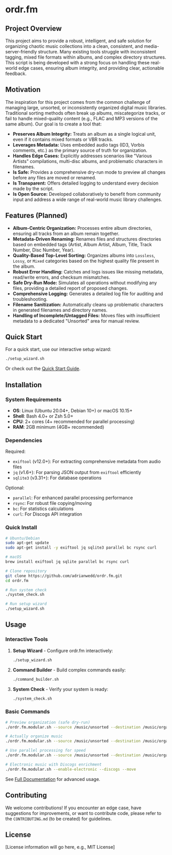 # ordr.fm

## Project Overview

This project aims to provide a robust, intelligent, and safe solution for organizing chaotic music collections into a clean, consistent, and media-server-friendly structure. Many existing tools struggle with inconsistent tagging, mixed file formats within albums, and complex directory structures. This script is being developed with a strong focus on handling these real-world edge cases, ensuring album integrity, and providing clear, actionable feedback.

## Motivation

The inspiration for this project comes from the common challenge of managing large, unsorted, or inconsistently organized digital music libraries. Traditional sorting methods often break up albums, miscategorize tracks, or fail to handle mixed-quality content (e.g., FLAC and MP3 versions of the same album). Our goal is to create a tool that:

*   **Preserves Album Integrity:** Treats an album as a single logical unit, even if it contains mixed formats or VBR tracks.
*   **Leverages Metadata:** Uses embedded audio tags (ID3, Vorbis comments, etc.) as the primary source of truth for organization.
*   **Handles Edge Cases:** Explicitly addresses scenarios like "Various Artists" compilations, multi-disc albums, and problematic characters in filenames.
*   **Is Safe:** Provides a comprehensive dry-run mode to preview all changes before any files are moved or renamed.
*   **Is Transparent:** Offers detailed logging to understand every decision made by the script.
*   **Is Open Source:** Developed collaboratively to benefit from community input and address a wide range of real-world music library challenges.

## Features (Planned)

*   **Album-Centric Organization:** Processes entire album directories, ensuring all tracks from an album remain together.
*   **Metadata-Driven Renaming:** Renames files and structures directories based on embedded tags (Artist, Album Artist, Album, Title, Track Number, Disc Number, Year).
*   **Quality-Based Top-Level Sorting:** Organizes albums into `Lossless`, `Lossy`, or `Mixed` categories based on the highest quality file present in the album.
*   **Robust Error Handling:** Catches and logs issues like missing metadata, read/write errors, and checksum mismatches.
*   **Safe Dry-Run Mode:** Simulates all operations without modifying any files, providing a detailed report of proposed changes.
*   **Comprehensive Logging:** Generates a detailed log file for auditing and troubleshooting.
*   **Filename Sanitization:** Automatically cleans up problematic characters in generated filenames and directory names.
*   **Handling of Incomplete/Untagged Files:** Moves files with insufficient metadata to a dedicated "Unsorted" area for manual review.

## Quick Start

For a quick start, use our interactive setup wizard:

```bash
./setup_wizard.sh
```

Or check out the [Quick Start Guide](QUICKSTART.md).

## Installation

### System Requirements

*   **OS**: Linux (Ubuntu 20.04+, Debian 10+) or macOS 10.15+
*   **Shell**: Bash 4.0+ or Zsh 5.0+
*   **CPU**: 2+ cores (4+ recommended for parallel processing)
*   **RAM**: 2GB minimum (4GB+ recommended)

### Dependencies

Required:
*   `exiftool` (v12.0+): For extracting comprehensive metadata from audio files
*   `jq` (v1.6+): For parsing JSON output from `exiftool` efficiently
*   `sqlite3` (v3.31+): For database operations

Optional:
*   `parallel`: For enhanced parallel processing performance
*   `rsync`: For robust file copying/moving
*   `bc`: For statistics calculations
*   `curl`: For Discogs API integration

### Quick Install

```bash
# Ubuntu/Debian
sudo apt-get update
sudo apt-get install -y exiftool jq sqlite3 parallel bc rsync curl

# macOS
brew install exiftool jq sqlite parallel bc rsync curl

# Clone repository
git clone https://github.com/adrianwedd/ordr.fm.git
cd ordr.fm

# Run system check
./system_check.sh

# Run setup wizard
./setup_wizard.sh
```

## Usage

### Interactive Tools

1. **Setup Wizard** - Configure ordr.fm interactively:
   ```bash
   ./setup_wizard.sh
   ```

2. **Command Builder** - Build complex commands easily:
   ```bash
   ./command_builder.sh
   ```

3. **System Check** - Verify your system is ready:
   ```bash
   ./system_check.sh
   ```

### Basic Commands

```bash
# Preview organization (safe dry-run)
./ordr.fm.modular.sh --source /music/unsorted --destination /music/organized

# Actually organize music
./ordr.fm.modular.sh --source /music/unsorted --destination /music/organized --move

# Use parallel processing for speed
./ordr.fm.modular.sh --source /music/unsorted --destination /music/organized --parallel --move

# Electronic music with Discogs enrichment
./ordr.fm.modular.sh --enable-electronic --discogs --move
```

See [Full Documentation](docs/DEPLOYMENT.md) for advanced usage.

## Contributing

We welcome contributions! If you encounter an edge case, have suggestions for improvements, or want to contribute code, please refer to the `CONTRIBUTING.md` (to be created) for guidelines.

## License

[License information will go here, e.g., MIT License]
